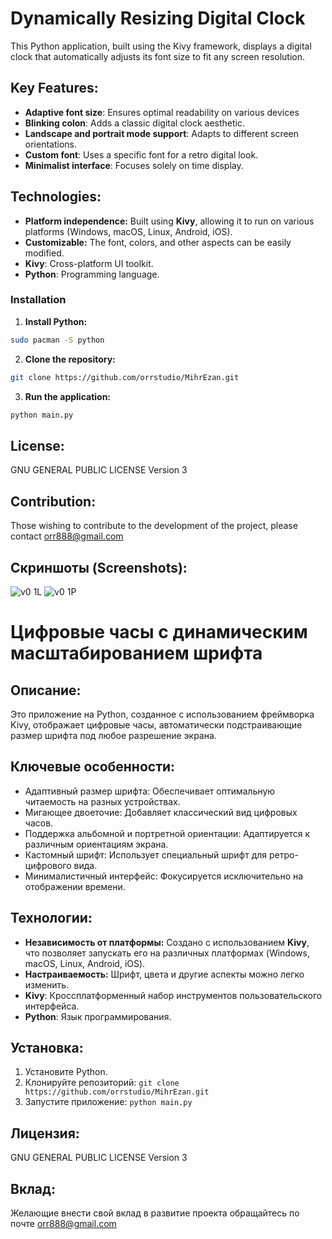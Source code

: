 # Dynamically Resizing Digital Clock

This Python application, built using the Kivy framework, displays a digital clock that automatically adjusts its font size to fit any screen resolution.

## Key Features:

 - **Adaptive font size**: Ensures optimal readability on various devices
 - **Blinking colon**: Adds a classic digital clock aesthetic.
 - **Landscape and portrait mode support**: Adapts to different screen orientations.
 - **Custom font**: Uses a specific font for a retro digital look.
 - **Minimalist interface**: Focuses solely on time display.

## Technologies:

 - **Platform independence:** Built using **Kivy**, allowing it to run on various platforms (Windows, macOS, Linux, Android, iOS).
 - **Customizable:** The font, colors, and other aspects can be easily modified.
 - **Kivy**: Cross-platform UI toolkit.
 - **Python**: Programming language.

### Installation
1. **Install Python:**
```bash
sudo pacman -S python
```
2. **Clone the repository:**
```bash
git clone https://github.com/orrstudio/MihrEzan.git
```
3. **Run the application:**
```bash
python main.py
```

## **License:**

GNU GENERAL PUBLIC LICENSE Version 3

## **Contribution:**

Those wishing to contribute to the development of the project, please contact orr888@gmail.com

## **Скриншоты (Screenshots):**

![v0 1L](https://github.com/user-attachments/assets/9a0ccee9-e3f5-4a8b-92a7-1aa8d5ce8a38)
![v0 1P](https://github.com/user-attachments/assets/775ded55-97b0-45c2-85e0-0313f2002615)

# Цифровые часы с динамическим масштабированием шрифта

## **Описание:**

Это приложение на Python, созданное с использованием фреймворка Kivy, отображает цифровые часы, автоматически подстраивающие размер шрифта под любое разрешение экрана.

## Ключевые особенности:

 - Адаптивный размер шрифта: Обеспечивает оптимальную читаемость на разных устройствах.
 - Мигающее двоеточие: Добавляет классический вид цифровых часов.
 - Поддержка альбомной и портретной ориентации: Адаптируется к различным ориентациям экрана.
 - Кастомный шрифт: Использует специальный шрифт для ретро-цифрового вида.
 - Минималистичный интерфейс: Фокусируется исключительно на отображении времени.

## Технологии:

- **Независимость от платформы:** Создано с использованием **Kivy**, что позволяет запускать его на различных платформах (Windows, macOS, Linux, Android, iOS).
- **Настраиваемость:** Шрифт, цвета и другие аспекты можно легко изменить.
- **Kivy**: Кроссплатформенный набор инструментов пользовательского интерфейса.
- **Python**: Язык программирования.

## **Установка:**

1. Установите Python.
2. Клонируйте репозиторий: `git clone https://github.com/orrstudio/MihrEzan.git`
3. Запустите приложение: `python main.py`

## **Лицензия:**

GNU GENERAL PUBLIC LICENSE Version 3

## **Вклад:**

Желающие внести свой вклад в развитие проекта обращайтесь по почте orr888@gmail.com

